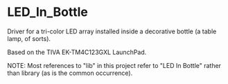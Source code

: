 # LED_In_Bottle
Driver for a tri-color LED array installed inside a decorative bottle (a table lamp, of sorts).

Based on the TIVA EK-TM4C123GXL LaunchPad.

NOTE: Most references to "lib" in this project refer to "LED In Bottle" rather than library (as is the common occurrence).

